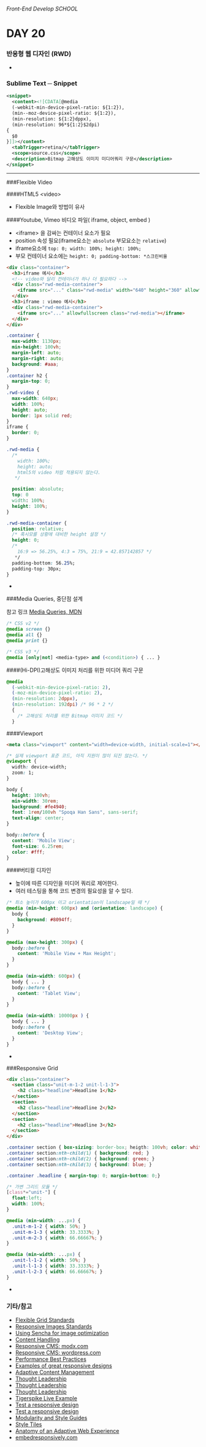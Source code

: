 ###### Front-End Develop SCHOOL

# DAY 20

### 반응형 웹 디자인 (RWD)
-

### Sublime Text ─ Snippet

```xml
<snippet>
  <content><![CDATA[@media
  (-webkit-min-device-pixel-ratio: ${1:2}),
  (min--moz-device-pixel-ratio: ${1:2}),
  (min-resolution: ${1:2}dppx),
  (min-resolution: 96*${1:2}$2dpi)
{
  $0
}]]></content>
  <tabTrigger>retina/</tabTrigger>
  <scope>source.css</scope>
  <description>Bitmap 고해상도 이미지 미디어쿼리 구문</description>
</snippet>
```

---

###Flexible Video

####HTML5 &lt;video&gt;

 - Flexible Image와 방법이 유사

####Youtube, Vimeo 비디오 파일( iframe, object, embed )

 - &lt;iframe&gt; 을 감싸는 컨테이너 요소가 필요
 - position 속성 필요(iframe요소는 `absolute` 부모요소는 `relative`)
 - iframe요소에 `top: 0; width: 100%; height: 100%;`
 - 부모 컨테이너 요소에는 `height: 0; padding-bottom: *스크린비율`

```html
<div class="container">
  <h3>iframe 예시</h3>
  <!-- video와 달리 컨테이너가 하나 더 필요하다 -->
  <div class="rwd-media-container">
    <iframe src="..." class="rwd-media" width="640" height="360" allowfullscreen></iframe>
  </div>
  <h3>iframe : vimeo 예시</h3>
  <div class="rwd-media-container">
    <iframe src="..." allowfullscreen class="rwd-media"></iframe>
  </div>
</div>
```
```css
.container {
  max-width: 1130px;
  min-height: 100vh;
  margin-left: auto;
  margin-right: auto;
  background: #aaa;
}
.container h2 {
  margin-top: 0;
}
.rwd-video {
  max-width: 640px;
  width: 100%;
  height: auto;
  border: 1px solid red;
}
iframe {
  border: 0;
}

.rwd-media {
  /*
    width: 100%;
    height: auto;
    html5의 video 처럼 적용되지 않는다.
   */

  position: absolute;
  top: 0
  width: 100%;
  height: 100%;
}

.rwd-media-container {
  position: relative;
  /* 혹시모를 상황에 대비한 height 설정 */
  height: 0;
  /*
    16:9 => 56.25%, 4:3 = 75%, 21:9 = 42.857142857 */
   */
  padding-bottom: 56.25%;
  padding-top: 30px;
}
```

-

###Media Queries, 중단점 설계

참고 링크
[Media Queries, MDN](https://developer.mozilla.org/ko/docs/Web/Guide/CSS/Media_queries)

```css
/* CSS v2 */
@media screen {}
@media all {}
@media print {}

/* CSS v3 */
@media [only|not] <media-type> and (<condition>) { ... }
```

####(Hi-DPI)고해상도 이미지 처리를 위한 미디어 쿼리 구문
```css
@media
  (-webkit-min-device-pixel-ratio: 2),
  (-moz-min-device-pixel-ratio: 2),
  (min-resolution: 2dppx),
  (min-resolution: 192dpi) /* 96 * 2 */
  {
    /* 고해상도 처리를 위한 Bitmap 이미지 코드 */
  }
```

####Viewport
```html
<meta class="viewport" content="width=device-width, initial-scale=1"></meta>
```
```css
/* 실제 viewport 표준 코드, 아직 지원이 많이 되진 않는다. */
@viewport {
  width: device-width;
  zoom: 1;
}
```

```css
body {
  height: 100vh;
  min-width: 30rem;
  background: #fe4940;
  font: 1rem/100vh "Spoqa Han Sans", sans-serif;
  text-align: center;
}

body::before {
  content: 'Mobile View';
  font-size: 6.25rem;
  color: #fff;
}

```

####버티컬 디자인

 - 높이에 따른 디자인을 미디어 쿼리로 제어한다.
 - 여러 테스팅을 통해 코드 변경의 필요성을 알 수 있다.

```css
/* 최소 높이가 600px 이고 orientation이 landscape일 때 */
@media (min-height: 600px) and (orientation: landscape) {
  body {
    background: #8094ff;
  }
}

@media (max-height: 300px) {
  body::before {
    content: 'Mobile View + Max Height';
  }
}

@media (min-width: 600px) {
  body { ... }
  body::before {
    content: 'Tablet View';
  }
}

@media (min-width: 10000px ) {
  body { ... }
  body::before {
    content: 'Desktop View';
  }
}
```

-

###Responsive Grid

```html
<div class="container">
  <section class="unit-m-1-2 unit-l-1-3">
    <h2 class="headline">Headline 1</h2>
  </section>
  <section>
    <h2 class="headline">Headline 2</h2>
  </section>
  <section>
    <h2 class="headline">Headline 3</h2>
  </section>
</div>
```
```css
.container section { box-sizing: border-box; heigth: 100vh; color: white; text-align: center; }
.container section:nth-child(1) { background: red; }
.container section:nth-child(2) { background: green; }
.container section:nth-child(3) { background: blue; }

.container .headline { margin-top: 0; margin-bottom: 0;}

/* 가변 그리드 모듈 */
[class*="unit-"] {
  float:left;
  width: 100%;
}

@media (min-width: ...px) {
  .unit-m-1-2 { width: 50%; }
  .unit-m-1-3 { width: 33.3333%; }
  .unit-m-2-3 { width: 66.66667%; }
}

@media (min-width: ...px) {
  .unit-l-1-2 { width: 50%; }
  .unit-l-1-3 { width: 33.3333%; }
  .unit-l-2-3 { width: 66.66667%; }
}
```

-

### 기타/참고

- [Flexible Grid Standards](http://tgrs.pk/u7kjy)
- [Responsive Images Standards](http://tgrs.pk/9849p)
- [Using Sencha for image optimization](http://tgrs.pk/so2ho)
- [Content Handling](http://tgrs.pk/p8iui)
- [Responsive CMS: modx.com](http://modx.com/)
- [Responsive CMS: wordpress.com](http://wordpress.com/)
- [Performance Best Practices](http://tgrs.pk/7pya9)
- [Examples of great responsive designs](http://mediaqueri.es)
- [Adaptive Content Management](http://tgrs.pk/3gkod)
- [Thought Leadership](http://tgrs.pk/tst71)
- [Thought Leadership](http://tgrs.pk/sjsqn)
- [Thought Leadership](http://tgrs.pk/kfs07)
- [Tigerspike Live Example](http://www.careconnectivity.org)
- [Test a responsive design](http://tgrs.pk/4cyx7)
- [Test a responsive design](http://tgrs.pk/96u9l)
- [Modularity and Style Guides](http://tgrs.pk/4jfqe)
- [Style Tiles](http://styletil.es/)
- [Anatomy of an Adaptive Web Experience](http://tgrs.pk/5j514)
- [embedresponsively.com](http://embedresponsively.com/)